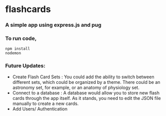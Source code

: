 flashcards
================
### A simple app using express.js and pug

### To run code,
```
npm install
nodemon
```

### Future Updates:

- Create Flash Card Sets : You could add the ability to switch between different sets, which could be organized by a theme. There could be an astronomy set, for example, or an anatomy of physiology set.
- Connect to a database : A database would allow you to store new flash cards through the app itself. As it stands, you need to edit the JSON file manually to create a new cards.
- Add Users/ Authentication 
